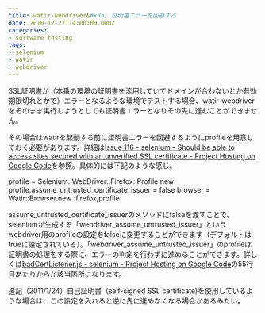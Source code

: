 ```yaml
---
title: watir-webdriver&#x3a; 証明書エラーを回避する
date: 2010-12-27T14:00:00.000Z
categories:
- software testing
tags:
- selenium
- watir
- webdriver
---
```

SSL証明書が（本番の環境の証明書を流用していてドメインが合わないとか有効期限切れとかで）エラーとなるような環境でテストする場合、watir-webdriverをそのまま実行しようとしても証明書エラーとなりその先に進むことができません。

<!-- more -->

その場合はwatirを起動する前に証明書エラーを回避するようにprofileを用意しておく必要があります。詳細は[Issue 116 - selenium - Should be able to access sites secured with an unverified SSL certificate - Project Hosting on Google Code](http://code.google.com/p/selenium/issues/detail?id=116)を参照。具体的には下記のような感じ。

profile = Selenium::WebDriver::Firefox::Profile.new
profile.assume\_untrusted\_certificate_issuer = false
browser = Watir::Browser.new :firefox,profile

assume\_untrusted\_certificate\_issuerのメソッドにfalseを渡すことで、seleniumが生成する「webdriver\_assume\_untrusted\_issuer」というwebdriver用のprofileの設定をfalseに変更することができます（デフォルトはtrueに設定されている）。「webdriver\_assume\_untrusted_issuer」のprofileは証明書の処理をする際に、エラーの判定を行わずに進めることができます。詳しくは[badCertListener.js - selenium - Project Hosting on Google Code](http://code.google.com/p/selenium/source/browse/trunk/firefox/src/extension/components/badCertListener.js)の55行目あたりからが該当箇所になります。

追記（2011/1/24）自己証明書（self-signed SSL certificate)を使用しているような場合は、この設定を入れると逆に先に進めなくなる場合があるみたい。
